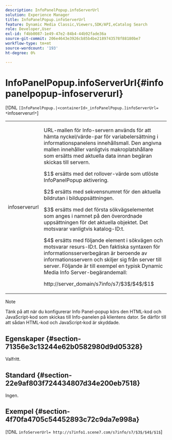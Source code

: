 ```yaml
---
description: InfoPanelPopup.infoServerUrl
solution: Experience Manager
title: InfoPanelPopup.infoServerUrl
feature: Dynamic Media Classic,Viewers,SDK/API,eCatalog Search
role: Developer,User
exl-id: f4bb0087-1e49-47e2-84b4-44b92fade36a
source-git-commit: 206e4643e3926cb85b4be2189743578f88180be7
workflow-type: tm+mt
source-wordcount: '193'
ht-degree: 0%

---
```


# InfoPanelPopup.infoServerUrl{#infopanelpopup-infoserverurl}

[!DNL `[InfoPanelPopup.|<containerId>_infoPanelPopup.]infoServerUrl= *`infoserverurl`*`]

<table id="table_9A6258D9B0DA4A29AA8A6C9BBCFE3662"> 
 <tbody> 
  <tr> 
   <td> <p> <span class="codeph"><span class="varname"> infoserverurl</span></span> </p> </td> 
   <td> <p>URL-mallen för Info-servern används för att hämta nyckel/värde-par för variabelersättning i informationspanelens innehållsmall. Den angivna mallen innehåller vanligtvis makroplatshållare som ersätts med aktuella data innan begäran skickas till servern. </p> <p><span class="codeph"> $1$</span> ersätts med det rollover-värde som utlöste <span class="codeph"> InfoPanelPopup</span> aktivering. </p> <p><span class="codeph"> $2$</span> ersätts med sekvensnumret för den aktuella bildrutan i bilduppsättningen. </p> <p><span class="codeph"> $3$</span> ersätts med det första sökvägselementet som anges i namnet på den överordnade uppsättningen för det aktuella objektet. Det motsvarar vanligtvis katalog-ID:t. </p> <p><span class="codeph"> $4$</span> ersätts med följande element i sökvägen och motsvarar resurs-ID:t. Den faktiska syntaxen för informationsserverbegäran är beroende av informationsservern och skiljer sig från server till server. Följande är till exempel en typisk Dynamic Media Info Server-begärandemall: </p> <p><span class="codeph"> http://server_domain/s7info/s7/$3$/$4$/$1$</span> </p> </td> 
  </tr> 
 </tbody> 
</table>

>[!NOTE]
>
>Tänk på att när du konfigurerar Info Panel-popup körs den HTML-kod och JavaScript-kod som skickas till Info-panelen på klientens dator. Se därför till att sådan HTML-kod och JavaScript-kod är skyddade.

## Egenskaper {#section-71356e3c13244e62b0582980d9d05328}

Valfritt.

## Standard {#section-22e9af803f724434807d34e200eb7518}

Ingen.

## Exempel {#section-4f70fa4705c54452893c72c9da7e998a}

[!DNL `infoServerUrl= http://s7info1.scene7.com/s7info/s7/$3$/$4$/$1$`]
